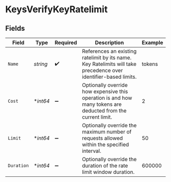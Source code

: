 # KeysVerifyKeyRatelimit


## Fields

| Field                                                                                                           | Type                                                                                                            | Required                                                                                                        | Description                                                                                                     | Example                                                                                                         |
| --------------------------------------------------------------------------------------------------------------- | --------------------------------------------------------------------------------------------------------------- | --------------------------------------------------------------------------------------------------------------- | --------------------------------------------------------------------------------------------------------------- | --------------------------------------------------------------------------------------------------------------- |
| `Name`                                                                                                          | *string*                                                                                                        | :heavy_check_mark:                                                                                              | References an existing ratelimit by its name. Key Ratelimits will take precedence over identifier-based limits. | tokens                                                                                                          |
| `Cost`                                                                                                          | **int64*                                                                                                        | :heavy_minus_sign:                                                                                              | Optionally override how expensive this operation is and how many tokens are deducted from the current limit.    | 2                                                                                                               |
| `Limit`                                                                                                         | **int64*                                                                                                        | :heavy_minus_sign:                                                                                              | Optionally override the maximum number of requests allowed within the specified interval.                       | 50                                                                                                              |
| `Duration`                                                                                                      | **int64*                                                                                                        | :heavy_minus_sign:                                                                                              | Optionally override the duration of the rate limit window duration.                                             | 600000                                                                                                          |
